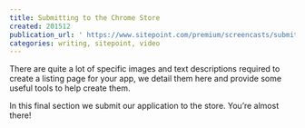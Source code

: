 ```yaml
---
title: Submitting to the Chrome Store
created: 201512
publication_url: ' https://www.sitepoint.com/premium/screencasts/submitting-to-the-chrome-store'
categories: writing, sitepoint, video
---
```



There are quite a lot of specific images and text descriptions required to create a listing page for your app, we detail them here and provide some useful tools to help create them.

In this final section we submit our application to the store. You’re almost there!
